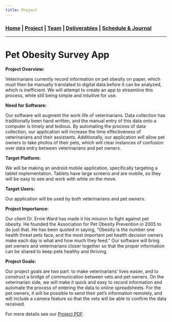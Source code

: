 ```yaml
---
title: Project
---
```

### [Home](https://mtcahill57.github.io/523-fa20-m.github.io/) \| [Project](project.md) \| [Team](team.md) \| [Deliverables](deliverables.md) \| [Schedule & Journal](journal-sched.md)

___

# Pet Obesity Survey App

**Project Overview:**

Veterinarians currently record information on pet obesity on paper, which must then be manually translated to digital data before it can be analyzed, which is inefficient. We will attempt to create an app to streamline this process, while still being simple and intuitive for use.


**Need for Software:**

Our software will augment the work life of veterinarians. Data collection has traditionally been hand written, and the manual entry of this data onto a computer is timely and tedious. By automating the process of data collection, our application will increase the time effectiveness of veterinarians and their assistants. Additionally, our application will allow pet owners to take photos of their pets, which will clear instances of confusion over data entry between veterinarians and pet owners. 

**Target Platform:**

We will be making an android mobile application, specifically targeting a tablet implementation. Tablets have large screens and are mobile, so they will be easy to see and work with while on the move. 

**Target Users:**

Our application will be used by both veterinarians and pet owners. 

**Project Importance:**

Our client Dr. Ernie Ward has made it his mission to fight against pet obesity. He founded the Association for Pet Obesity Prevention in 2005 to do just that. He has been quoted in saying, “Obesity is the number one health threat pets face, and the most important pet health decision owners make each day is what and how much they feed.” Our software will bring pet owners and veterinarians closer together so that the proper information can be shared to keep pets healthy and thriving. 

**Project Goals:**

Our project goals are two part: to make veterinarians’ lives easier, and to construct a bridge of communication between vets and pet owners. On the veterinarian side, we will make it quick and easy to record information and automate the process of entering the data to online spreadsheets. For the pet owners, it will be possible to send their pet’s information remotely, and will include a camera feature so that the vets will be able to confirm the data received.


For more details see our [Project PDF](https://comp523.cs.unc.edu/f20/clients/ward.pdf).
